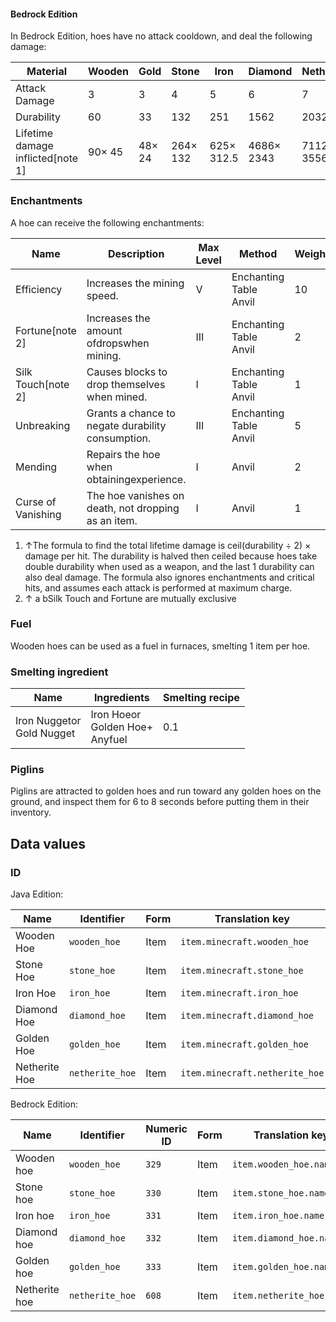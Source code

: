 #### Bedrock Edition
In Bedrock Edition, hoes have no attack cooldown, and deal the following damage:

| Material                          | Wooden | Gold   | Stone    | Iron       | Diamond    | Netherite  |
|-----------------------------------|--------|--------|----------|------------|------------|------------|
| Attack Damage                     | 3      | 3      | 4        | 5          | 6          | 7          |
| Durability                        | 60     | 33     | 132      | 251        | 1562       | 2032       |
| Lifetime damage inflicted[note 1] | 90× 45 | 48× 24 | 264× 132 | 625× 312.5 | 4686× 2343 | 7112× 3556 |

### Enchantments
A hoe can receive the following enchantments:

| Name               | Description                                         | Max Level | Method                     | Weight |
|--------------------|-----------------------------------------------------|-----------|----------------------------|--------|
| Efficiency         | Increases the mining speed.                         | V         | Enchanting Table<br/>Anvil | 10     |
| Fortune[note 2]    | Increases the amount ofdropswhen mining.            | III       | Enchanting Table<br/>Anvil | 2      |
| Silk Touch[note 2] | Causes blocks to drop themselves when mined.        | I         | Enchanting Table<br/>Anvil | 1      |
| Unbreaking         | Grants a chance to negate durability consumption.   | III       | Enchanting Table<br/>Anvil | 5      |
| Mending            | Repairs the hoe when obtainingexperience.           | I         | Anvil                      | 2      |
| Curse of Vanishing | The hoe vanishes on death, not dropping as an item. | I         | Anvil                      | 1      |

1. ↑The formula to find the total lifetime damage is ceil(durability ÷ 2) × damage per hit. The durability is halved then ceiled because hoes take double durability when used as a weapon, and the last 1 durability can also deal damage. The formula also ignores enchantments and critical hits, and assumes each attack is performed at maximum charge.
2. ↑ a bSilk Touch and Fortune are mutually exclusive

### Fuel
Wooden hoes can be used as a fuel in furnaces, smelting 1 item per hoe.

### Smelting ingredient
| Name                          | Ingredients                            | Smelting recipe |
|-------------------------------|----------------------------------------|-----------------|
| Iron Nuggetor<br/>Gold Nugget | Iron Hoeor<br/>Golden Hoe+<br/>Anyfuel | 0.1             |

### Piglins
Piglins are attracted to golden hoes and run toward any golden hoes on the ground, and inspect them for 6 to 8 seconds before putting them in their inventory.

## Data values
### ID
Java Edition:

| Name          | Identifier      | Form | Translation key                |
|---------------|-----------------|------|--------------------------------|
| Wooden Hoe    | `wooden_hoe`    | Item | `item.minecraft.wooden_hoe`    |
| Stone Hoe     | `stone_hoe`     | Item | `item.minecraft.stone_hoe`     |
| Iron Hoe      | `iron_hoe`      | Item | `item.minecraft.iron_hoe`      |
| Diamond Hoe   | `diamond_hoe`   | Item | `item.minecraft.diamond_hoe`   |
| Golden Hoe    | `golden_hoe`    | Item | `item.minecraft.golden_hoe`    |
| Netherite Hoe | `netherite_hoe` | Item | `item.minecraft.netherite_hoe` |

Bedrock Edition:

| Name          | Identifier      | Numeric ID | Form | Translation key           |
|---------------|-----------------|------------|------|---------------------------|
| Wooden hoe    | `wooden_hoe`    | `329`      | Item | `item.wooden_hoe.name`    |
| Stone hoe     | `stone_hoe`     | `330`      | Item | `item.stone_hoe.name`     |
| Iron hoe      | `iron_hoe`      | `331`      | Item | `item.iron_hoe.name`      |
| Diamond hoe   | `diamond_hoe`   | `332`      | Item | `item.diamond_hoe.name`   |
| Golden hoe    | `golden_hoe`    | `333`      | Item | `item.golden_hoe.name`    |
| Netherite hoe | `netherite_hoe` | `608`      | Item | `item.netherite_hoe.name` |


